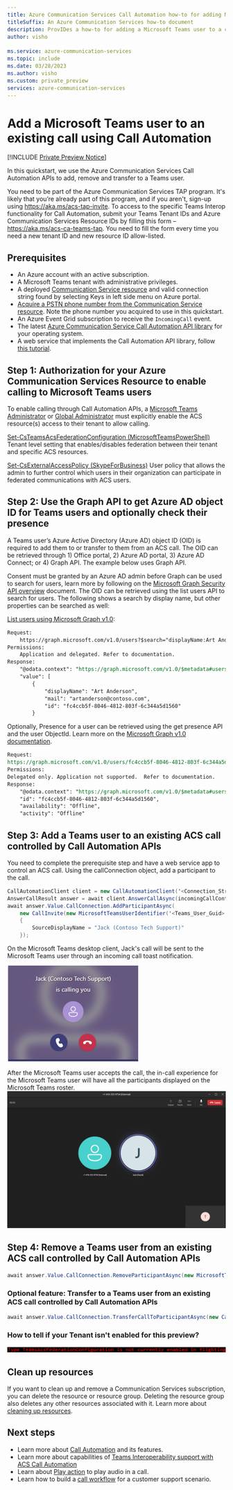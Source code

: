```yaml
---
title: Azure Communication Services Call Automation how-to for adding Microsoft Teams User into an existing call
titleSuffix: An Azure Communication Services how-to document
description: ProvIDes a how-to for adding a Microsoft Teams user to a call with Call Automation.
author: visho

ms.service: azure-communication-services
ms.topic: include
ms.date: 03/28/2023
ms.author: visho
ms.custom: private_preview
services: azure-communication-services
---
```


# Add a Microsoft Teams user to an existing call using Call Automation

[!INCLUDE [Private Preview Notice](../../includes/private-preview-include.md)]

In this quickstart, we use the Azure Communication Services Call Automation APIs to add, remove and transfer to a Teams user.

You need to be part of the Azure Communication Services TAP program. It's likely that you’re already part of this program, and if you aren't, sign-up using https://aka.ms/acs-tap-invite. To access to the specific Teams Interop functionality for Call Automation, submit your Teams Tenant IDs and Azure Communication Services Resource IDs by filling this form – https://aka.ms/acs-ca-teams-tap. You need to fill the form every time you need a new tenant ID and new resource ID allow-listed.

## Prerequisites

- An Azure account with an active subscription.
- A Microsoft Teams tenant with administrative privileges.
- A deployed [Communication Service resource](../../quickstarts/create-communication-resource.md) and valid connection string found by selecting Keys in left side menu on Azure portal.
- [Acquire a PSTN phone number from the Communication Service resource](../../quickstarts/telephony/get-phone-number.md). Note the phone number you acquired to use in this quickstart. 
- An Azure Event Grid subscription to receive the `IncomingCall` event.
- The latest [Azure Communication Service Call Automation API library](https://dev.azure.com/azure-sdk/public/_artifacts/feed/azure-sdk-for-net/NuGet/Azure.Communication.CallAutomation/versions/) for your operating system.
- A web service that implements the Call Automation API library, follow [this tutorial](../../quickstarts/call-automation/callflows-for-customer-interactions.md).

## Step 1: Authorization for your Azure Communication Services Resource to enable calling to Microsoft Teams users

To enable calling through Call Automation APIs, a [Microsoft Teams Administrator](/azure/active-directory/roles/permissions-reference#teams-administrator) or [Global Administrator](/en-us/azure/active-directory/roles/permissions-reference#global-administrator) must explicitly enable the ACS resource(s) access to their tenant to allow calling.

[Set-CsTeamsAcsFederationConfiguration (MicrosoftTeamsPowerShell)](/powershell/module/teams/set-csteamsacsfederationconfiguration)
Tenant level setting that enables/disables federation between their tenant and specific ACS resources.

[Set-CsExternalAccessPolicy (SkypeForBusiness)](/powershell/module/skype/set-csexternalaccesspolicy)
User policy that allows the admin to further control which users in their organization can participate in federated communications with ACS users.

## Step 2: Use the Graph API to get Azure AD object ID for Teams users and optionally check their presence
A Teams user’s Azure Active Directory (Azure AD) object ID (OID) is required to add them to or transfer to them from an ACS call. The OID can be retrieved through 1) Office portal, 2) Azure AD portal, 3) Azure AD Connect; or 4) Graph API. The example below uses Graph API.

Consent must be granted by an Azure AD admin before Graph can be used to search for users, learn more by following on the [Microsoft Graph Security API overview](/graph/security-concept-overview) document. The OID can be retrieved using the list users API to search for users. The following shows a search by display name, but other properties can be searched as well:

[List users using Microsoft Graph v1.0](/graph/api/user-list):
```rest
Request:
	https://graph.microsoft.com/v1.0/users?$search="displayName:Art Anderson"
Permissions:
	Application and delegated. Refer to documentation.
Response:
    "@odata.context": "https://graph.microsoft.com/v1.0/$metadata#users",
    "value": [
        {
            "displayName": "Art Anderson",
            "mail": "artanderson@contoso.com",
            "id": "fc4ccb5f-8046-4812-803f-6c344a5d1560"
        }
```
Optionally, Presence for a user can be retrieved using the get presence API and the user ObjectId. Learn more on the [Microsoft Graph v1.0 documentation](/graph/api/presence-get).
```rest
Request:
https://graph.microsoft.com/v1.0/users/fc4ccb5f-8046-4812-803f-6c344a5d1560/presence
Permissions:
Delegated only. Application not supported.  Refer to documentation.
Response:
    "@odata.context": "https://graph.microsoft.com/v1.0/$metadata#users('fc4ccb5f-8046-4812-803f-6c344a5d1560')/presence/$entity",
    "id": "fc4ccb5f-8046-4812-803f-6c344a5d1560",
    "availability": "Offline",
    "activity": "Offline"

```

## Step 3: Add a Teams user to an existing ACS call controlled by Call Automation APIs
You need to complete the prerequisite step and have a web service app to control an ACS call. Using the callConnection object, add a participant to the call.

```csharp
CallAutomationClient client = new CallAutomationClient('<Connection_String>');
AnswerCallResult answer = await client.AnswerCallAsync(incomingCallContext, new Uri('<Callback_URI>'));
await answer.Value.CallConnection.AddParticipantAsync(
    new CallInvite(new MicrosoftTeamsUserIdentifier('<Teams_User_Guid>'))
    {
        SourceDisplayName = "Jack (Contoso Tech Support)"
    });
```
On the Microsoft Teams desktop client, Jack's call will be sent to the Microsoft Teams user through an incoming call toast notification.

![Screenshot of Microsoft Teams desktop client, Jack's call is sent to the Microsoft Teams user through an incoming call toast notification.](./media/incoming-call-toast-notification-teams-user.png)

After the Microsoft Teams user accepts the call, the in-call experience for the Microsoft Teams user will have all the participants displayed on the Microsoft Teams roster.
![Screenshot of Microsoft Teams user accepting the call and entering the in-call experience for the Microsoft Teams user.](./media/active-call-teams-user.png)

## Step 4: Remove a Teams user from an existing ACS call controlled by Call Automation APIs
```csharp
await answer.Value.CallConnection.RemoveParticipantAsync(new MicrosoftTeamsUserIdentifier('<Teams_User_Guid>'));
```

### Optional feature: Transfer to a Teams user from an existing ACS call controlled by Call Automation APIs
```csharp
await answer.Value.CallConnection.TransferCallToParticipantAsync(new CallInvite(new MicrosoftTeamsUserIdentifier('<Teams_User_Guid>')));
```
### How to tell if your Tenant isn't enabled for this preview?
![Screenshot showing the error during Step 1.](./media/teams-federation-error.png)

## Clean up resources

If you want to clean up and remove a Communication Services subscription, you can delete the resource or resource group. Deleting the resource group also deletes any other resources associated with it. Learn more about [cleaning up resources](../../quickstarts/create-communication-resource.md#clean-up-resources).

## Next steps

- Learn more about [Call Automation](../../concepts/call-automation/call-automation.md) and its features.
- Learn more about capabilities of [Teams Interoperability support with ACS Call Automation](../../concepts/call-automation/call-automation-teams-interop.md)
- Learn about [Play action](../../concepts/call-automation/play-Action.md) to play audio in a call.
- Learn how to build a [call workflow](../../quickstarts/call-automation/callflows-for-customer-interactions.md) for a customer support scenario. 